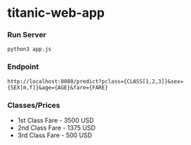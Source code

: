 # titanic-web-app

### Run Server
```
python3 app.js
```

### Endpoint
```
http://localhost:8080/predict?pclass={CLASS[1,2,3]}&sex={SEX[m,f]}&age={AGE}&fare={FARE}
```

### Classes/Prices
- 1st Class Fare - 3500 USD
- 2nd Class Fare - 1375 USD
- 3rd Class Fare - 500 USD
